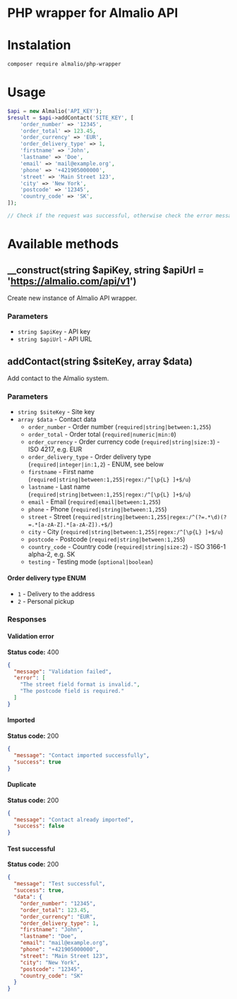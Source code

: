 # PHP wrapper for Almalio API

# Instalation
```bash
composer require almalio/php-wrapper
```

# Usage
```php
$api = new Almalio('API_KEY');
$result = $api->addContact('SITE_KEY', [
    'order_number' => '12345',
    'order_total' => 123.45,
    'order_currency' => 'EUR',
    'order_delivery_type' => 1,
    'firstname' => 'John',
    'lastname' => 'Doe',
    'email' => 'mail@example.org',
    'phone' => '+421905000000',
    'street' => 'Main Street 123',
    'city' => 'New York',
    'postcode' => '12345',
    'country_code' => 'SK',
]);

// Check if the request was successful, otherwise check the error message, validate data (see rules lower) and try again
```

# Available methods

## __construct(string $apiKey, string $apiUrl = 'https://almalio.com/api/v1')
Create new instance of Almalio API wrapper.

### Parameters
- `string $apiKey` - API key
- `string $apiUrl` - API URL

## addContact(string $siteKey, array $data)
Add contact to the Almalio system.

### Parameters
- `string $siteKey` - Site key
- `array $data` - Contact data
    - `order_number` - Order number (`required|string|between:1,255`)
    - `order_total` - Order total (`required|numeric|min:0`)
    - `order_currency` - Order currency code (`required|string|size:3`) - ISO 4217, e.g. EUR
    - `order_delivery_type` - Order delivery type (`required|integer|in:1,2`) - ENUM, see below
    - `firstname` - First name (`required|string|between:1,255|regex:/^[\p{L} ]+$/u`)
    - `lastname` - Last name (`required|string|between:1,255|regex:/^[\p{L} ]+$/u`)
    - `email` - Email (`required|email|between:1,255`)
    - `phone` - Phone (`required|string|between:1,255`)
    - `street` - Street (`required|string|between:1,255|regex:/^(?=.*\d)(?=.*[a-zA-Z].*[a-zA-Z]).+$/`)
    - `city` - City (`required|string|between:1,255|regex:/^[\p{L} ]+$/u`)
    - `postcode` - Postcode (`required|string|between:1,255`)
    - `country_code` - Country code (`required|string|size:2`) - ISO 3166-1 alpha-2, e.g. SK
    - `testing` - Testing mode (`optional|boolean`)

#### Order delivery type ENUM
- `1` - Delivery to the address
- `2` - Personal pickup

### Responses
#### Validation error
**Status code:** 400
```json
{
  "message": "Validation failed",
  "error": [
    "The street field format is invalid.",
    "The postcode field is required."
  ]
}
```
#### Imported
**Status code:** 200
```json
{
  "message": "Contact imported successfully",
  "success": true
}
```
#### Duplicate
**Status code:** 200
```json
{
  "message": "Contact already imported",
  "success": false
}
```
#### Test successful
**Status code:** 200
```json
{
  "message": "Test successful",
  "success": true,
  "data": {
    "order_number": "12345",
    "order_total": 123.45,
    "order_currency": "EUR",
    "order_delivery_type": 1,
    "firstname": "John",
    "lastname": "Doe",
    "email": "mail@example.org",
    "phone": "+421905000000",
    "street": "Main Street 123",
    "city": "New York",
    "postcode": "12345",
    "country_code": "SK"
  }
}
```
